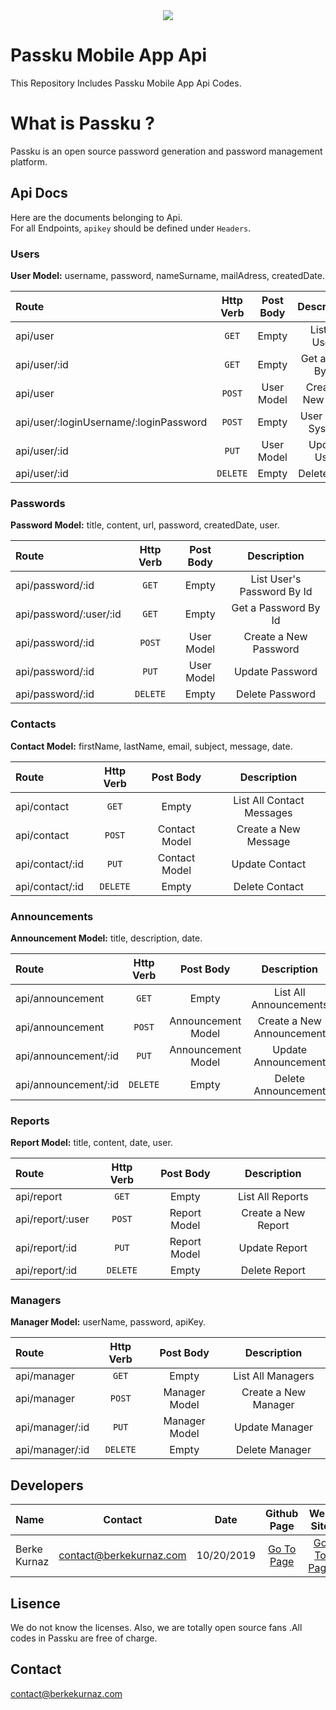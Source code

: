 ﻿<center><img src="https://i.resimyukle.xyz/HRH0AR.png" width="%100" /></center>



# Passku Mobile App Api 
This Repository Includes Passku Mobile App Api Codes. <br/>



# What is Passku ? 
Passku is an open source password generation and password management platform. <br/>



## Api Docs
Here are the documents belonging to Api. <br/>
For all Endpoints, `apikey` should be defined under `Headers`. <br/>



### Users
**User Model:** username, password, nameSurname, mailAdress, createdDate. <br/>

Route| Http Verb | Post Body | Description
:--- | :---: | :---: | :---:
api/user | `GET` | Empty | List All Users
api/user/:id | `GET` | Empty | Get a User By Id
api/user| `POST` | User Model | Create a New User
api/user/:loginUsername/:loginPassword| `POST` | Empty | User Login System
api/user/:id | `PUT` | User Model | Update User
api/user/:id | `DELETE` | Empty | Delete User



### Passwords
**Password Model:** title, content, url, password, createdDate, user. <br/>

Route| Http Verb | Post Body | Description
:--- | :---: | :---: | :---:
api/password/:id | `GET` | Empty | List User's Password By Id
api/password/:user/:id | `GET` | Empty | Get a Password By Id
api/password/:id| `POST` | User Model | Create a New Password
api/password/:id | `PUT` | User Model | Update Password
api/password/:id | `DELETE` | Empty | Delete Password



### Contacts
**Contact Model:** firstName, lastName, email, subject, message, date. <br/>

Route| Http Verb | Post Body | Description
:--- | :---: | :---: | :---:
api/contact | `GET` | Empty | List All Contact Messages
api/contact | `POST` | Contact Model | Create a New Message
api/contact/:id | `PUT` | Contact Model | Update Contact
api/contact/:id | `DELETE` | Empty | Delete Contact



### Announcements
**Announcement Model:** title, description, date. <br/>

Route| Http Verb | Post Body | Description
:--- | :---: | :---: | :---:
api/announcement | `GET` | Empty | List All Announcements
api/announcement | `POST` | Announcement Model | Create a New Announcement
api/announcement/:id | `PUT` | Announcement Model | Update Announcement
api/announcement/:id | `DELETE` | Empty | Delete Announcement



### Reports
**Report Model:** title, content, date, user. <br/>

Route| Http Verb | Post Body | Description
:--- | :---: | :---: | :---:
api/report | `GET` | Empty | List All Reports
api/report/:user | `POST` | Report Model | Create a New Report
api/report/:id | `PUT` | Report Model | Update Report
api/report/:id | `DELETE` | Empty | Delete Report



### Managers
**Manager Model:** userName, password, apiKey. <br/>

Route| Http Verb | Post Body | Description
:--- | :---: | :---: | :---:
api/manager | `GET` | Empty | List All Managers
api/manager | `POST` | Manager Model | Create a New Manager
api/manager/:id | `PUT` | Manager Model | Update Manager
api/manager/:id | `DELETE` | Empty | Delete Manager



## Developers 
| Name        | Contact           |  Date  | Github Page | Web Site
| :------------- |:-------------:| :-----:| :-----:| :-----:|
| Berke Kurnaz | contact@berkekurnaz.com | 10/20/2019 | [Go To Page](https://github.com/berkekurnaz) | [Go To Page](http://www.berkekurnaz.com/)


## Lisence
We do not know the licenses. Also, we are totally open source fans .All codes in Passku are free of charge.

## Contact
contact@berkekurnaz.com